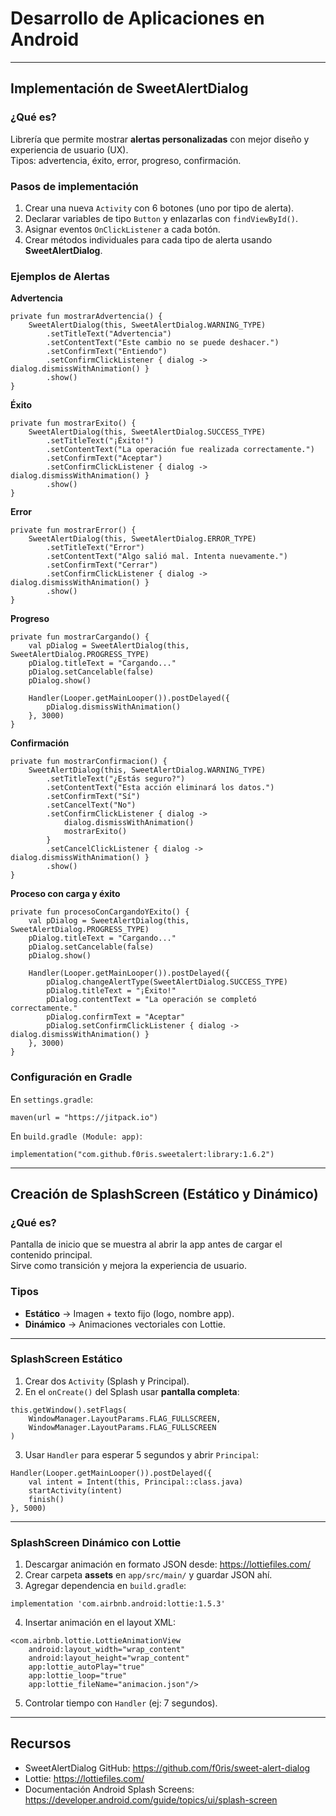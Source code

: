# Desarrollo de Aplicaciones en Android

---

## Implementación de SweetAlertDialog

### ¿Qué es?
Librería que permite mostrar **alertas personalizadas** con mejor diseño y experiencia de usuario (UX).  
Tipos: advertencia, éxito, error, progreso, confirmación.

### Pasos de implementación
1. Crear una nueva `Activity` con 6 botones (uno por tipo de alerta).  
2. Declarar variables de tipo `Button` y enlazarlas con `findViewById()`.  
3. Asignar eventos `OnClickListener` a cada botón.  
4. Crear métodos individuales para cada tipo de alerta usando **SweetAlertDialog**.  

### Ejemplos de Alertas

**Advertencia**
```
private fun mostrarAdvertencia() {
    SweetAlertDialog(this, SweetAlertDialog.WARNING_TYPE)
        .setTitleText("Advertencia")
        .setContentText("Este cambio no se puede deshacer.")
        .setConfirmText("Entiendo")
        .setConfirmClickListener { dialog -> dialog.dismissWithAnimation() }
        .show()
}
```

**Éxito**
```
private fun mostrarExito() {
    SweetAlertDialog(this, SweetAlertDialog.SUCCESS_TYPE)
        .setTitleText("¡Éxito!")
        .setContentText("La operación fue realizada correctamente.")
        .setConfirmText("Aceptar")
        .setConfirmClickListener { dialog -> dialog.dismissWithAnimation() }
        .show()
}
```

**Error**
```
private fun mostrarError() {
    SweetAlertDialog(this, SweetAlertDialog.ERROR_TYPE)
        .setTitleText("Error")
        .setContentText("Algo salió mal. Intenta nuevamente.")
        .setConfirmText("Cerrar")
        .setConfirmClickListener { dialog -> dialog.dismissWithAnimation() }
        .show()
}
```

**Progreso**
```
private fun mostrarCargando() {
    val pDialog = SweetAlertDialog(this, SweetAlertDialog.PROGRESS_TYPE)
    pDialog.titleText = "Cargando..."
    pDialog.setCancelable(false)
    pDialog.show()

    Handler(Looper.getMainLooper()).postDelayed({
        pDialog.dismissWithAnimation()
    }, 3000)
}
```

**Confirmación**
```
private fun mostrarConfirmacion() {
    SweetAlertDialog(this, SweetAlertDialog.WARNING_TYPE)
        .setTitleText("¿Estás seguro?")
        .setContentText("Esta acción eliminará los datos.")
        .setConfirmText("Sí")
        .setCancelText("No")
        .setConfirmClickListener { dialog -> 
            dialog.dismissWithAnimation()
            mostrarExito()
        }
        .setCancelClickListener { dialog -> dialog.dismissWithAnimation() }
        .show()
}
```

**Proceso con carga y éxito**
```
private fun procesoConCargandoYExito() {
    val pDialog = SweetAlertDialog(this, SweetAlertDialog.PROGRESS_TYPE)
    pDialog.titleText = "Cargando..."
    pDialog.setCancelable(false)
    pDialog.show()

    Handler(Looper.getMainLooper()).postDelayed({
        pDialog.changeAlertType(SweetAlertDialog.SUCCESS_TYPE)
        pDialog.titleText = "¡Éxito!"
        pDialog.contentText = "La operación se completó correctamente."
        pDialog.confirmText = "Aceptar"
        pDialog.setConfirmClickListener { dialog -> dialog.dismissWithAnimation() }
    }, 3000)
}
```

### Configuración en Gradle
En `settings.gradle`:
```
maven(url = "https://jitpack.io")
```

En `build.gradle (Module: app)`:
```
implementation("com.github.f0ris.sweetalert:library:1.6.2")
```

---

## Creación de SplashScreen (Estático y Dinámico)

### ¿Qué es?
Pantalla de inicio que se muestra al abrir la app antes de cargar el contenido principal.  
Sirve como transición y mejora la experiencia de usuario.

### Tipos
- **Estático** → Imagen + texto fijo (logo, nombre app).  
- **Dinámico** → Animaciones vectoriales con Lottie.

---

### SplashScreen Estático
1. Crear dos `Activity` (Splash y Principal).  
2. En el `onCreate()` del Splash usar **pantalla completa**:
```
this.getWindow().setFlags(
    WindowManager.LayoutParams.FLAG_FULLSCREEN,
    WindowManager.LayoutParams.FLAG_FULLSCREEN
)
```
3. Usar `Handler` para esperar 5 segundos y abrir `Principal`:
```
Handler(Looper.getMainLooper()).postDelayed({
    val intent = Intent(this, Principal::class.java)
    startActivity(intent)
    finish()
}, 5000)
```

---

### SplashScreen Dinámico con Lottie

1. Descargar animación en formato JSON desde: https://lottiefiles.com/  
2. Crear carpeta **assets** en `app/src/main/` y guardar JSON ahí.  
3. Agregar dependencia en `build.gradle`:
```
implementation 'com.airbnb.android:lottie:1.5.3'
```
4. Insertar animación en el layout XML:
```
<com.airbnb.lottie.LottieAnimationView
    android:layout_width="wrap_content"
    android:layout_height="wrap_content"
    app:lottie_autoPlay="true"
    app:lottie_loop="true"
    app:lottie_fileName="animacion.json"/>
```
5. Controlar tiempo con `Handler` (ej: 7 segundos).

---

## Recursos
- SweetAlertDialog GitHub: https://github.com/f0ris/sweet-alert-dialog  
- Lottie: https://lottiefiles.com/  
- Documentación Android Splash Screens: https://developer.android.com/guide/topics/ui/splash-screen  

